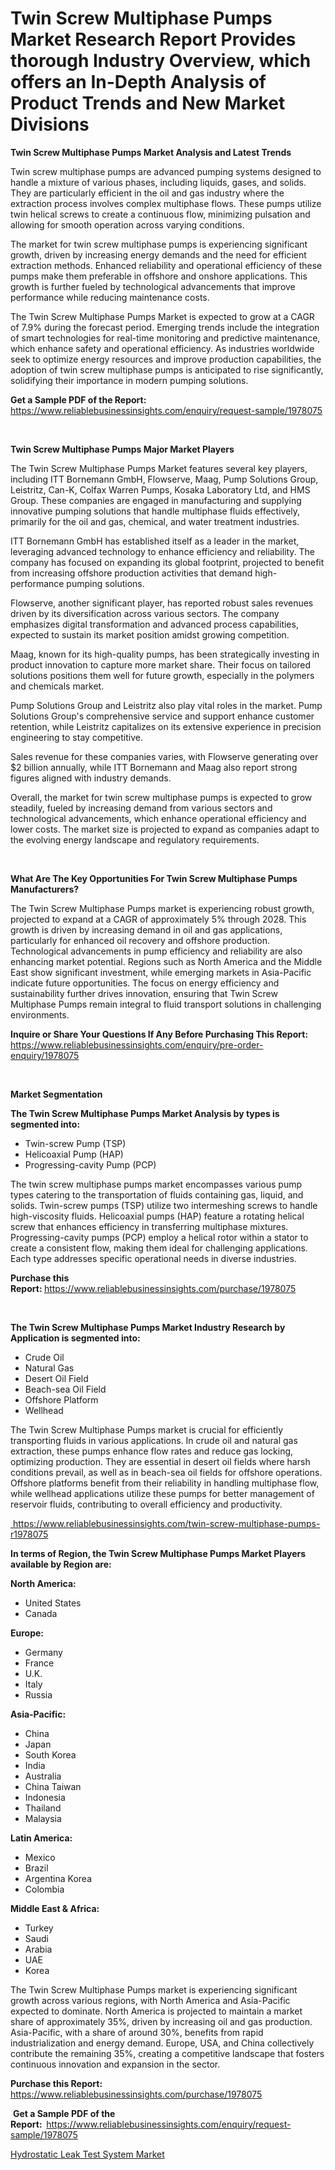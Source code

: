 <p><h1>Twin Screw Multiphase Pumps Market Research Report Provides thorough Industry Overview, which offers an In-Depth Analysis of Product Trends and New Market Divisions</h1></p><p><strong>Twin Screw Multiphase Pumps Market Analysis and Latest Trends</strong></p>
<p><p>Twin screw multiphase pumps are advanced pumping systems designed to handle a mixture of various phases, including liquids, gases, and solids. They are particularly efficient in the oil and gas industry where the extraction process involves complex multiphase flows. These pumps utilize twin helical screws to create a continuous flow, minimizing pulsation and allowing for smooth operation across varying conditions. </p><p>The market for twin screw multiphase pumps is experiencing significant growth, driven by increasing energy demands and the need for efficient extraction methods. Enhanced reliability and operational efficiency of these pumps make them preferable in offshore and onshore applications. This growth is further fueled by technological advancements that improve performance while reducing maintenance costs.</p><p>The Twin Screw Multiphase Pumps Market is expected to grow at a CAGR of 7.9% during the forecast period. Emerging trends include the integration of smart technologies for real-time monitoring and predictive maintenance, which enhance safety and operational efficiency. As industries worldwide seek to optimize energy resources and improve production capabilities, the adoption of twin screw multiphase pumps is anticipated to rise significantly, solidifying their importance in modern pumping solutions.</p></p>
<p><strong>Get a Sample PDF of the Report:&nbsp;</strong> <a href="https://www.reliablebusinessinsights.com/enquiry/request-sample/1978075?utm_campaign=3032&utm_medium=2&utm_source=Github&utm_content=ia&utm_term=28032025&utm_id=twin-screw-multiphase-pumps">https://www.reliablebusinessinsights.com/enquiry/request-sample/1978075</a></p>
<p>&nbsp;</p>
<p><strong>Twin Screw Multiphase Pumps Major Market Players</strong></p>
<p><p>The Twin Screw Multiphase Pumps Market features several key players, including ITT Bornemann GmbH, Flowserve, Maag, Pump Solutions Group, Leistritz, Can-K, Colfax Warren Pumps, Kosaka Laboratory Ltd, and HMS Group. These companies are engaged in manufacturing and supplying innovative pumping solutions that handle multiphase fluids effectively, primarily for the oil and gas, chemical, and water treatment industries.</p><p>ITT Bornemann GmbH has established itself as a leader in the market, leveraging advanced technology to enhance efficiency and reliability. The company has focused on expanding its global footprint, projected to benefit from increasing offshore production activities that demand high-performance pumping solutions.</p><p>Flowserve, another significant player, has reported robust sales revenues driven by its diversification across various sectors. The company emphasizes digital transformation and advanced process capabilities, expected to sustain its market position amidst growing competition.</p><p>Maag, known for its high-quality pumps, has been strategically investing in product innovation to capture more market share. Their focus on tailored solutions positions them well for future growth, especially in the polymers and chemicals market.</p><p>Pump Solutions Group and Leistritz also play vital roles in the market. Pump Solutions Group's comprehensive service and support enhance customer retention, while Leistritz capitalizes on its extensive experience in precision engineering to stay competitive.</p><p>Sales revenue for these companies varies, with Flowserve generating over $2 billion annually, while ITT Bornemann and Maag also report strong figures aligned with industry demands.</p><p>Overall, the market for twin screw multiphase pumps is expected to grow steadily, fueled by increasing demand from various sectors and technological advancements, which enhance operational efficiency and lower costs. The market size is projected to expand as companies adapt to the evolving energy landscape and regulatory requirements.</p></p>
<p>&nbsp;</p>
<p><strong>What Are The Key Opportunities For Twin Screw Multiphase Pumps Manufacturers?</strong></p>
<p><p>The Twin Screw Multiphase Pumps market is experiencing robust growth, projected to expand at a CAGR of approximately 5% through 2028. This growth is driven by increasing demand in oil and gas applications, particularly for enhanced oil recovery and offshore production. Technological advancements in pump efficiency and reliability are also enhancing market potential. Regions such as North America and the Middle East show significant investment, while emerging markets in Asia-Pacific indicate future opportunities. The focus on energy efficiency and sustainability further drives innovation, ensuring that Twin Screw Multiphase Pumps remain integral to fluid transport solutions in challenging environments.</p></p>
<p><strong>Inquire or Share Your Questions If Any Before Purchasing This Report:</strong> <a href="https://www.reliablebusinessinsights.com/enquiry/pre-order-enquiry/1978075?utm_campaign=3032&utm_medium=2&utm_source=Github&utm_content=ia&utm_term=28032025&utm_id=twin-screw-multiphase-pumps">https://www.reliablebusinessinsights.com/enquiry/pre-order-enquiry/1978075</a></p>
<p>&nbsp;</p>
<p><strong>Market Segmentation</strong></p>
<p><strong>The Twin Screw Multiphase Pumps Market Analysis by types is segmented into:</strong></p>
<p><ul><li>Twin-screw Pump (TSP)</li><li>Helicoaxial Pump (HAP)</li><li>Progressing-cavity Pump (PCP)</li></ul></p>
<p><p>The twin screw multiphase pumps market encompasses various pump types catering to the transportation of fluids containing gas, liquid, and solids. Twin-screw pumps (TSP) utilize two intermeshing screws to handle high-viscosity fluids. Helicoaxial pumps (HAP) feature a rotating helical screw that enhances efficiency in transferring multiphase mixtures. Progressing-cavity pumps (PCP) employ a helical rotor within a stator to create a consistent flow, making them ideal for challenging applications. Each type addresses specific operational needs in diverse industries.</p></p>
<p><strong>Purchase this Report:&nbsp;</strong><a href="https://www.reliablebusinessinsights.com/purchase/1978075?utm_campaign=3032&utm_medium=2&utm_source=Github&utm_content=ia&utm_term=28032025&utm_id=twin-screw-multiphase-pumps">https://www.reliablebusinessinsights.com/purchase/1978075</a></p>
<p>&nbsp;</p>
<p><strong>The Twin Screw Multiphase Pumps Market Industry Research by Application is segmented into:</strong></p>
<p><ul><li>Crude Oil</li><li>Natural Gas</li><li>Desert Oil Field</li><li>Beach-sea Oil Field</li><li>Offshore Platform</li><li>Wellhead</li></ul></p>
<p><p>The Twin Screw Multiphase Pumps market is crucial for efficiently transporting fluids in various applications. In crude oil and natural gas extraction, these pumps enhance flow rates and reduce gas locking, optimizing production. They are essential in desert oil fields where harsh conditions prevail, as well as in beach-sea oil fields for offshore operations. Offshore platforms benefit from their reliability in handling multiphase flow, while wellhead applications utilize these pumps for better management of reservoir fluids, contributing to overall efficiency and productivity.</p></p>
<p><a href="https://www.reliablebusinessinsights.com/twin-screw-multiphase-pumps-r1978075?utm_campaign=3032&utm_medium=2&utm_source=Github&utm_content=ia&utm_term=28032025&utm_id=twin-screw-multiphase-pumps">&nbsp;https://www.reliablebusinessinsights.com/twin-screw-multiphase-pumps-r1978075</a></p>
<p><strong>In terms of Region, the Twin Screw Multiphase Pumps Market Players available by Region are:</strong></p>
<p>
    <p> <strong> North America: </strong>
        <ul>
            <li>United States</li>
            <li>Canada</li>
        </ul>
        </p> 
    <p> <strong> Europe: </strong>
        <ul>
            <li>Germany</li>
            <li>France</li>
            <li>U.K.</li>
            <li>Italy</li>
            <li>Russia</li>
        </ul>
        </p> 
    <p> <strong> Asia-Pacific: </strong>
        <ul>
            <li>China</li>
            <li>Japan</li>
            <li>South Korea</li>
            <li>India</li>
            <li>Australia</li>
            <li>China Taiwan</li>
            <li>Indonesia</li>
            <li>Thailand</li>
            <li>Malaysia</li>
        </ul>
        </p> 
    <p> <strong> Latin America: </strong>
        <ul>
            <li>Mexico</li>
            <li>Brazil</li>
            <li>Argentina Korea</li>
            <li>Colombia</li>
        </ul>
        </p> 
    <p> <strong> Middle East & Africa: </strong>
        <ul>
            <li>Turkey</li>
            <li>Saudi</li>
            <li>Arabia</li>
            <li>UAE</li>
            <li>Korea</li>
        </ul>
    </p>
    </p>
<p><p>The Twin Screw Multiphase Pumps market is experiencing significant growth across various regions, with North America and Asia-Pacific expected to dominate. North America is projected to maintain a market share of approximately 35%, driven by increasing oil and gas production. Asia-Pacific, with a share of around 30%, benefits from rapid industrialization and energy demand. Europe, USA, and China collectively contribute the remaining 35%, creating a competitive landscape that fosters continuous innovation and expansion in the sector.</p></p>
<p><strong>Purchase this Report: </strong><a href="https://www.reliablebusinessinsights.com/purchase/1978075?utm_campaign=3032&utm_medium=2&utm_source=Github&utm_content=ia&utm_term=28032025&utm_id=twin-screw-multiphase-pumps">https://www.reliablebusinessinsights.com/purchase/1978075</a></p>
<p>&nbsp;<strong>Get a Sample PDF of the Report:&nbsp;&nbsp;</strong><a href="https://www.reliablebusinessinsights.com/enquiry/request-sample/1978075?utm_campaign=3032&utm_medium=2&utm_source=Github&utm_content=ia&utm_term=28032025&utm_id=twin-screw-multiphase-pumps">https://www.reliablebusinessinsights.com/enquiry/request-sample/1978075</a></p>
<p><strong></strong></p>
<p><p><a href="https://github.com/koskasislo39/Market-Research-Report-List-1/blob/main/hydrostatic-leak-test-system-market.md?utm_campaign=3032&utm_medium=2&utm_source=Github&utm_content=ia&utm_term=28032025&utm_id=twin-screw-multiphase-pumps">Hydrostatic Leak Test System Market</a></p></p>